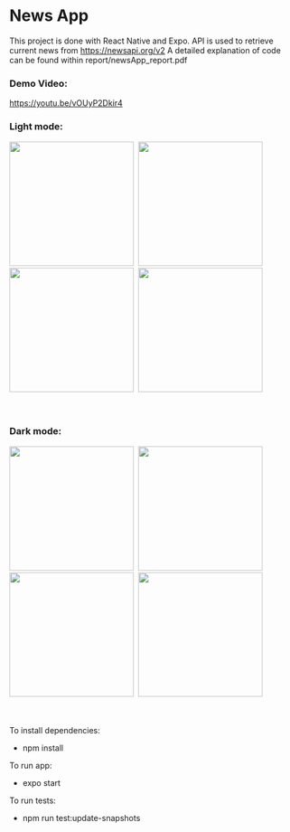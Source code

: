 # News App

This project is done with React Native and Expo. API is used to retrieve current news from https://newsapi.org/v2
A detailed explanation of code can be found within report/newsApp_report.pdf

### Demo Video:
https://youtu.be/vOUyP2Dkir4
<br>

### Light mode:
<kbd>
  <img src="https://user-images.githubusercontent.com/62084317/226902573-98d6e566-9123-4ba0-88e8-c4cde7994ee1.png" width="220">
  <img src="https://user-images.githubusercontent.com/62084317/226902629-9d71af9f-e349-413e-855a-48a46c1f22f6.png" width="220">
  <img src="https://user-images.githubusercontent.com/62084317/226902713-516d45c3-37ef-4a5e-883a-2f53689b1ee8.png" width="220">
  <img src="https://user-images.githubusercontent.com/62084317/226903744-03e856a0-3146-43d3-a4fa-fa85161c3cbc.png" width="220">
</kbd>
<br><br><br>

### Dark mode:
<kbd>
  <img src="https://user-images.githubusercontent.com/62084317/226902875-20c8b223-f790-4297-99ec-7360f5bdaf79.png" width="220">
  <img src="https://user-images.githubusercontent.com/62084317/226902895-bc2d0c4c-ecd6-4429-b4e6-0883edac6141.png" width="220">
  <img src="https://user-images.githubusercontent.com/62084317/226902920-b6d48527-1bd5-47a3-b2e3-027e40174f7c.png" width="220">
  <img src="https://user-images.githubusercontent.com/62084317/226902964-013f74da-ed16-4561-aa27-383298d97ba0.png" width="220">
</kbd>
<br><br><br>


To install dependencies:
* npm install

To run app:
* expo start

To run tests:
* npm run test:update-snapshots
